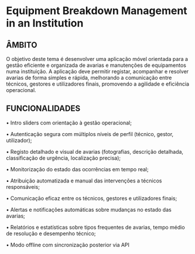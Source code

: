 # Equipment Breakdown Management in an Institution

## ÂMBITO

O objetivo deste tema é desenvolver uma aplicação móvel orientada para a gestão
eficiente e organizada de avarias e manutenções de equipamentos numa instituição. A
aplicação deve permitir registar, acompanhar e resolver avarias de forma simples e
rápida, melhorando a comunicação entre técnicos, gestores e utilizadores finais,
promovendo a agilidade e eficiência operacional.

## FUNCIONALIDADES

• Intro sliders com orientação à gestão operacional;

• Autenticação segura com múltiplos níveis de perfil (técnico, gestor, utilizador);

• Registo detalhado e visual de avarias (fotografias, descrição detalhada,
classificação de urgência, localização precisa);

• Monitorização do estado das ocorrências em tempo real;

• Atribuição automatizada e manual das intervenções a técnicos responsáveis;

• Comunicação eficaz entre os técnicos, gestores e utilizadores finais;

• Alertas e notificações automáticas sobre mudanças no estado das avarias;

• Relatórios e estatísticas sobre tipos frequentes de avarias, tempo médio de
resolução e desempenho técnico;

• Modo offline com sincronização posterior via API
